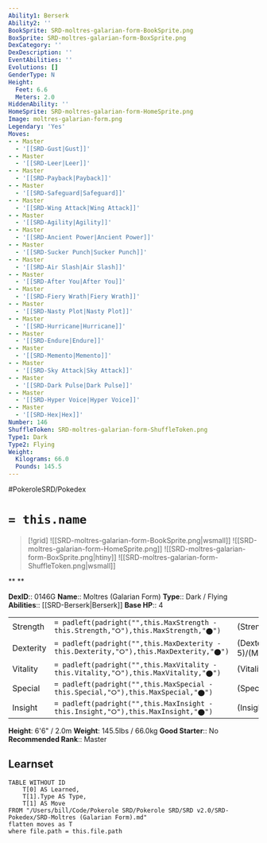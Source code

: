 ```yaml
---
Ability1: Berserk
Ability2: ''
BookSprite: SRD-moltres-galarian-form-BookSprite.png
BoxSprite: SRD-moltres-galarian-form-BoxSprite.png
DexCategory: ''
DexDescription: ''
EventAbilities: ''
Evolutions: []
GenderType: N
Height:
  Feet: 6.6
  Meters: 2.0
HiddenAbility: ''
HomeSprite: SRD-moltres-galarian-form-HomeSprite.png
Image: moltres-galarian-form.png
Legendary: 'Yes'
Moves:
- - Master
  - '[[SRD-Gust|Gust]]'
- - Master
  - '[[SRD-Leer|Leer]]'
- - Master
  - '[[SRD-Payback|Payback]]'
- - Master
  - '[[SRD-Safeguard|Safeguard]]'
- - Master
  - '[[SRD-Wing Attack|Wing Attack]]'
- - Master
  - '[[SRD-Agility|Agility]]'
- - Master
  - '[[SRD-Ancient Power|Ancient Power]]'
- - Master
  - '[[SRD-Sucker Punch|Sucker Punch]]'
- - Master
  - '[[SRD-Air Slash|Air Slash]]'
- - Master
  - '[[SRD-After You|After You]]'
- - Master
  - '[[SRD-Fiery Wrath|Fiery Wrath]]'
- - Master
  - '[[SRD-Nasty Plot|Nasty Plot]]'
- - Master
  - '[[SRD-Hurricane|Hurricane]]'
- - Master
  - '[[SRD-Endure|Endure]]'
- - Master
  - '[[SRD-Memento|Memento]]'
- - Master
  - '[[SRD-Sky Attack|Sky Attack]]'
- - Master
  - '[[SRD-Dark Pulse|Dark Pulse]]'
- - Master
  - '[[SRD-Hyper Voice|Hyper Voice]]'
- - Master
  - '[[SRD-Hex|Hex]]'
Number: 146
ShuffleToken: SRD-moltres-galarian-form-ShuffleToken.png
Type1: Dark
Type2: Flying
Weight:
  Kilograms: 66.0
  Pounds: 145.5
---
```


#PokeroleSRD/Pokedex

# `= this.name`

> [!grid]
> ![[SRD-moltres-galarian-form-BookSprite.png|wsmall]]
> ![[SRD-moltres-galarian-form-HomeSprite.png]]
> ![[SRD-moltres-galarian-form-BoxSprite.png|htiny]]
> ![[SRD-moltres-galarian-form-ShuffleToken.png|wsmall]]


**
**

**DexID**:: 0146G
**Name**:: Moltres (Galarian Form)
**Type**:: Dark / Flying
**Abilities**:: [[SRD-Berserk|Berserk]]
**Base HP**:: 4

|           |                                                                                        |                                          |
| --------- | -------------------------------------------------------------------------------------- | ---------------------------------------- |
| Strength  | `= padleft(padright("",this.MaxStrength - this.Strength,"⭘"),this.MaxStrength,"⬤")`    | (Strength::5)/(MaxStrength::5)   |
| Dexterity | `= padleft(padright("",this.MaxDexterity - this.Dexterity,"⭘"),this.MaxDexterity,"⬤")` | (Dexterity:: 5)/(MaxDexterity::5) |
| Vitality  | `= padleft(padright("",this.MaxVitality - this.Vitality,"⭘"),this.MaxVitality,"⬤")`    | (Vitality::5)/(MaxVitality::5)   |
| Special   | `= padleft(padright("",this.MaxSpecial - this.Special,"⭘"),this.MaxSpecial,"⬤")`       | (Special::6)/(MaxSpecial::6)     |
| Insight   | `= padleft(padright("",this.MaxInsight - this.Insight,"⭘"),this.MaxInsight,"⬤")`       | (Insight::7)/(MaxInsight::7)     |

**Height**: 6'6" / 2.0m
**Weight**: 145.5lbs / 66.0kg
**Good Starter**:: No
**Recommended Rank**:: Master

## Learnset

```dataview
TABLE WITHOUT ID
    T[0] AS Learned,
    T[1].Type AS Type,
    T[1] AS Move
FROM "/Users/bill/Code/Pokerole SRD/Pokerole SRD/SRD v2.0/SRD-Pokedex/SRD-Moltres (Galarian Form).md"
flatten moves as T
where file.path = this.file.path
```
